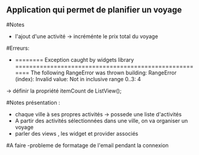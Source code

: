 ## Application qui permet de planifier un voyage

#Notes
- l'ajout d'une activité -> incréménte le prix total du voyage








#Erreurs: 
- ======== Exception caught by widgets library =======================================================
  The following RangeError was thrown building:
  RangeError (index): Invalid value: Not in inclusive range 0..3: 4

-> définir la propriété itemCount de ListView();



#Notes présentation : 
- chaque ville à ses propres activités -> possede une liste d'activités
- A partir des activités sélectionnées dans une ville, on va organiser un voyage
- parler des views , les widget et provider associés



#A faire
-probleme de formatage de l'email pendant la connexion
